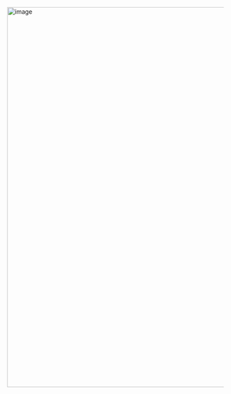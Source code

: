 <img width="1492" height="883" alt="image" src="https://github.com/user-attachments/assets/063d485f-de87-4906-944d-434d3aafe622" />
